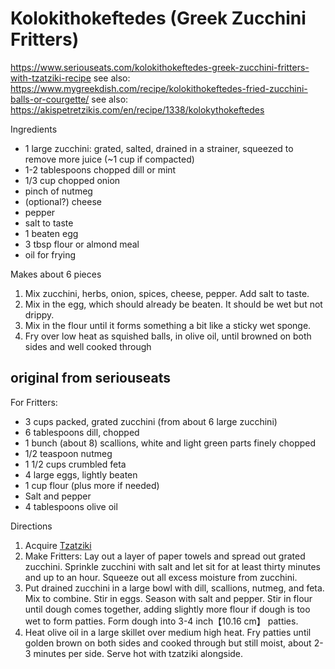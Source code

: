 # Kolokithokeftedes (Greek Zucchini Fritters)

https://www.seriouseats.com/kolokithokeftedes-greek-zucchini-fritters-with-tzatziki-recipe
see also: https://www.mygreekdish.com/recipe/kolokithokeftedes-fried-zucchini-balls-or-courgette/
see also: https://akispetretzikis.com/en/recipe/1338/kolokythokeftedes

Ingredients

* 1 large zucchini: grated, salted, drained in a strainer, squeezed to remove more juice (~1 cup if compacted)
* 1-2 tablespoons chopped dill or mint
* 1/3 cup chopped onion
* pinch of nutmeg
* (optional?) cheese
* pepper
* salt to taste
* 1 beaten egg
* 3 tbsp flour or almond meal
* oil for frying

Makes about 6 pieces

1. Mix zucchini, herbs, onion, spices, cheese, pepper. Add salt to taste.
2. Mix in the egg, which should already be beaten. It should be wet but not drippy.
3. Mix in the flour until it forms something a bit like a sticky wet sponge.
4. Fry over low heat as squished balls, in olive oil, until browned on both sides and well cooked through

## original from seriouseats

For Fritters:

* 3 cups packed, grated zucchini (from about 6 large zucchini)
* 6 tablespoons dill, chopped
* 1 bunch (about 8) scallions, white and light green parts finely chopped
* 1/2 teaspoon nutmeg
* 1 1/2 cups crumbled feta
* 4 large eggs, lightly beaten
* 1 cup flour (plus more if needed)
* Salt and pepper
* 4 tablespoons olive oil

Directions

1. Acquire [Tzatziki](tzatziki.md)
2. Make Fritters: Lay out a layer of paper towels and spread out grated zucchini. Sprinkle zucchini with salt and let
   sit for at least thirty minutes and up to an hour. Squeeze out all excess moisture from zucchini.
3. Put drained zucchini in a large bowl with dill, scallions, nutmeg, and feta. Mix to combine. Stir in eggs. Season
   with salt and pepper. Stir in flour until dough comes together, adding slightly more flour if dough is too wet to
   form patties. Form dough into 3-4 inch【10.16 cm】 patties.
5. Heat olive oil in a large skillet over medium high heat. Fry patties until golden brown on both sides and cooked
   through but still moist, about 2-3 minutes per side. Serve hot with tzatziki alongside.
